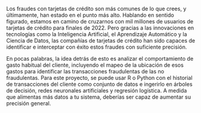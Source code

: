 Los fraudes con tarjetas de crédito son más comunes de lo que crees, y últimamente, han estado en el punto más alto. Hablando en sentido figurado, estamos en camino de cruzarnos con mil millones de usuarios de tarjetas de crédito para finales de 2022. Pero gracias a las innovaciones en tecnologías como la Inteligencia Artificial, el Aprendizaje Automático y la Ciencia de Datos, las compañías de tarjetas de crédito han sido capaces de identificar e interceptar con éxito estos fraudes con suficiente precisión.

En pocas palabras, la idea detrás de esto es analizar el comportamiento de gasto habitual del cliente, incluyendo el mapeo de la ubicación de esos gastos para identificar las transacciones fraudulentas de las no fraudulentas. Para este proyecto, se puede usar R o Python con el historial de transacciones del cliente como conjunto de datos e ingerirlo en árboles de decisión, redes neuronales artificiales y regresión logística. A medida que alimentas más datos a tu sistema, deberías ser capaz de aumentar su precisión general.
